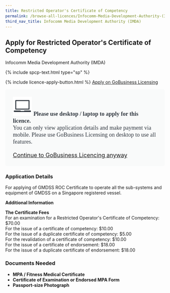 ```yaml
---
title: Restricted Operator's Certificate of Competency
permalink: /browse-all-licences/Infocomm-Media-Development-Authority-(IMDA)/Restricted-Operator's-Certificate-of-Competency
third_nav_title: Infocomm Media Development Authority (IMDA)
---
```


## Apply for Restricted Operator's Certificate of Competency

Infocomm Media Development Authority (IMDA)

{% include spcp-text.html type="sp" %}

{% include licence-apply-button.html %}
<a class="btn" id = "desktopNotice" href="https://licence1.business.gov.sg/feportal/web/frontier/eAdvisor?redirection=true&selectedLicenceIds=10075" target="_blank" rel="noopener">Apply on GoBusiness Licensing</a>
<div id = "mobileNotice" style="background: #F9FAFA; border-radius: 5px; width: auto; height: auto; padding: 24px 24px; font-size: 18px; color: #313840;">
<img src="/images/laptop.svg" alt="" style="height: 60px; width: 60px; margin-left: 0px;">
<span style="font-weight: bold; font-family: hknova-bold; font-size: 18px; ">Please use desktop / laptop to apply for this licence.</span><br>
<span style="font-family: hknova-regular;">You can only view application details and make payment via mobile. Please use GoBusiness Licensing on desktop to use all features.</span><br><br>
<a id="mobileNotice" href="https://licence1.business.gov.sg/feportal/web/frontier/eAdvisor?redirection=true&selectedLicenceIds=10075" target="_blank" rel="noopener">Continue to GoBusiness Licencing anyway</a>
</div>
<H3>Application Details</H3>

<p>For applying of GMDSS ROC Certificate to operate all the sub-systems and equipment of GMDSS on a Singapore registered vessel.</p>

<strong>Additional Information</strong>

<p><strong>The Certificate Fees</strong><br />For an examination for a Restricted Operator's Certificate of Competency: $70.00<br />For the issue of a certificate of competency: $10.00<br />For the issue of a duplicate certificate of competency: $5.00<br />For the revalidation of a certificate of competency: $10.00<br />For the issue of a certificate of endorsement: $18.00<br />For the issue of a duplicate certificate of endorsement: $18.00</p>

<H3>Documents Needed</H3>

<ul>
 <li><strong>MPA / Fitness Medical Certificate</strong></li>
 <li><strong>Certificate of Examination or Endorsed MPA Form</strong></li>
 <li><strong>Passport-size Photograph</strong></li>
 </ul>

